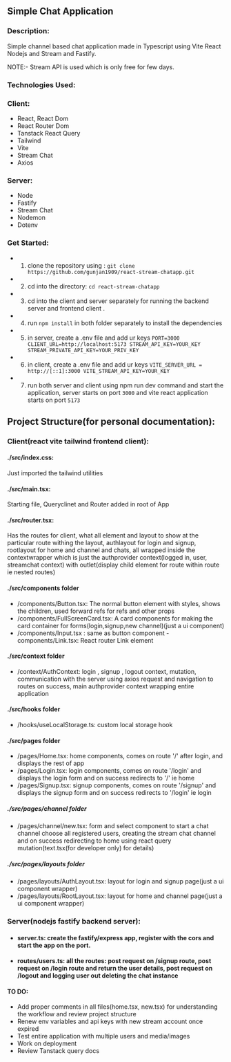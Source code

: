 ## Simple Chat Application

### Description:

Simple channel based chat application made in Typescript using Vite React Nodejs and Stream and Fastify.

NOTE:- Stream API is used which is only free for few days.

### Technologies Used:

### Client:

- React, React Dom
- React Router Dom
- Tanstack React Query
- Tailwind
- Vite
- Stream Chat
- Axios

### Server:

- Node
- Fastify
- Stream Chat
- Nodemon
- Dotenv

### Get Started:

- 1. clone the repository using : `git clone https://github.com/gunjan1909/react-stream-chatapp.git`
- 2. cd into the directory: `cd react-stream-chatapp`
- 3. cd into the client and server separately for running the backend server and frontend client .
- 4. run `npm install` in both folder separately to install the dependencies
- 5. in server, create a .env file and add ur keys `PORT=3000
CLIENT_URL=http://localhost:5173
STREAM_API_KEY=YOUR_KEY
STREAM_PRIVATE_API_KEY=YOUR_PRIV_KEY`
- 6. in client, create a .env file and add ur keys `VITE_SERVER_URL = http://[::1]:3000
VITE_STREAM_API_KEY=YOUR_KEY`
- 7. run both server and client using npm run dev command and start the application, server starts on port `3000` and vite react application starts on port `5173`

## Project Structure(for personal documentation):

### Client(react vite tailwind frontend client):

#### ./src/index.css:

Just imported the tailwind utilities

#### ./src/main.tsx:

Starting file, Queryclinet and Router added in root of App

#### ./src/router.tsx:

Has the routes for client, what all element and layout to show at the particular route withing the layout, authlayout for login and signup, rootlayout for home and channel and chats, all wrapped inside the contextwrapper which is just the authprovider context(logged in, user, streamchat context) with outlet(display child element for route within route ie nested routes)

#### ./src/components folder

- /components/Button.tsx: The normal button element with styles, shows the children, used forward refs for refs and other props
- /components/FullScreenCard.tsx: A card components for making the card container for forms(login,signup,new channel)(just a ui component)
- /components/Input.tsx : same as button component
  -components/Link.tsx: React router Link element

#### ./src/context folder

- /context/AuthContext: login , signup , logout context, mutation, communication with the server using axios request and navigation to routes on success, main authprovider context wrapping entire application

#### ./src/hooks folder

- /hooks/useLocalStorage.ts: custom local storage hook

#### ./src/pages folder

- /pages/Home.tsx: home components, comes on route '/' after login, and displays the rest of app
- /pages/Login.tsx: login components, comes on route '/login' and displays the login form and on success redirects to '/' ie home
- /pages/Signup.tsx: signup components, comes on route '/signup' and displays the signup form and on success redirects to '/login' ie login

##### ./src/pages/channel folder

- /pages/channel/new.tsx: form and select component to start a chat channel choose all registered users, creating the stream chat channel and on success redirecting to home using react query mutation(text.tsx(for developer only) for details)

##### ./src/pages/layouts folder

- /pages/layouts/AuthLayout.tsx: layout for login and signup page(just a ui component wrapper)
- /pages/layouts/RootLayout.tsx: layout for home and channel page(just a ui component wrapper)

### Server(nodejs fastify backend server):

- #### server.ts: create the fastify/express app, register with the cors and start the app on the port.
- #### routes/users.ts: all the routes: post request on /signup route, post request on /login route and return the user details, post request on /logout and logging user out deleting the chat instance

#### TO DO:

- Add proper comments in all files(home.tsx, new.tsx) for understanding the workflow and review project structure
- Renew env variables and api keys with new stream account once expired
- Test entire application with multiple users and media/images
- Work on deployment
- Review Tanstack query docs
